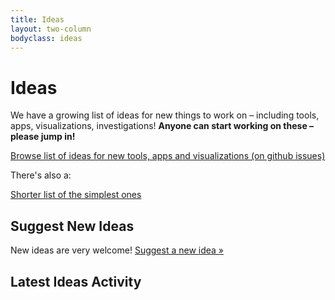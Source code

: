 ```yaml
---
title: Ideas
layout: two-column
bodyclass: ideas
---
```


# Ideas

We have a growing list of ideas for new things to work on &ndash; including tools, apps, visualizations, investigations! <strong>Anyone can start working on these &ndash; please jump in!</strong>

<a href="https://github.com/okfn/ideas/issues" class="btn btn-large btn-primary">Browse list of ideas for new tools, apps and visualizations (on github issues)</a>

There's also a:

<a href="https://github.com/okfn/ideas/issues?labels=Simple" class="btn btn-large btn-primary">Shorter list of the simplest ones</a>

## Suggest New Ideas

New ideas are very welcome! <a href="https://github.com/okfn/ideas/issues/new">Suggest a new idea &raquo;</a>

## Latest Ideas Activity

<div id="github-activity" style="width: 100%"></div>
<script>
  $('#github-activity').githubActivity({
    "events": 15,
    "repos": [
      "okfn/ideas"
    ]
  });
</script>
